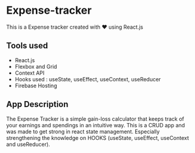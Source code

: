 # Expense-tracker

This is a Expense tracker created with ❤ using React.js

## Tools used

- React.js
- Flexbox and Grid
- Context API
- Hooks used : useState, useEffect, useContext, useReducer
- Firebase Hosting

## App Description

The Expense Tracker is a simple gain-loss calculator that keeps track of your earnings and spendings in an intuitive way. This is a CRUD app and was made to get strong in react state management.  Especially strengthening the knowledge on HOOKS (useState, useEffect, useContext and useReducer).
